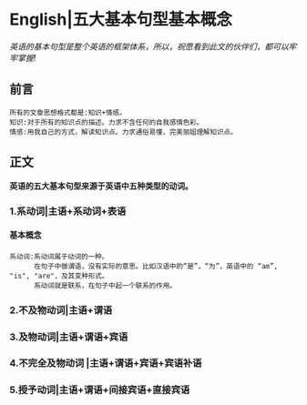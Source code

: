 # English|五大基本句型基本概念
*英语的基本句型是整个英语的框架体系，所以，祝愿看到此文的伙伴们，都可以牢牢掌握!*

## 前言
    所有的文章思想格式都是:知识+情感。
    知识:对于所有的知识点的描述。力求不含任何的自我感情色彩。
    情感:用我自己的方式，解读知识点。力求通俗易懂，完美丽姐理解知识点。

## 正文
**英语的五大基本句型来源于英语中五种类型的动词。**

### 1.系动词|主语+系动词+表语
#### 基本概念
    系动词:系动词属于动词的一种。
          在句子中做谓语，没有实际的意思。比如汉语中的“是”，“为”，英语中的 “am”, "is", "are"，及其变种形式。
          系动词就是联系，在句子中起一个联系的作用。
                
#### 







### 2.不及物动词|主语+谓语


### 3.及物动词|主语+谓语+宾语

### 4.不完全及物动词 |主语+谓语+宾语+宾语补语

### 5.授予动词|主语+谓语+间接宾语+直接宾语


